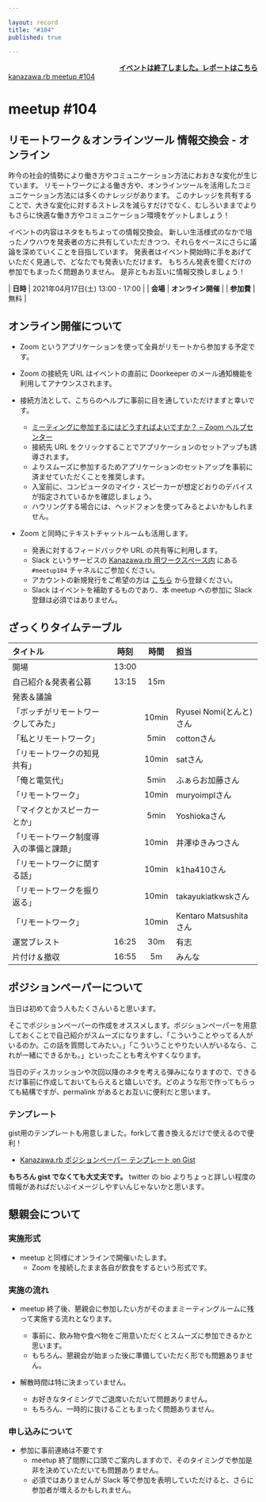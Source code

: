 ```yaml
---

layout: record
title: "#104"
published: true

---
```


<div style="text-align: right;"><a href="./report.html"><strong>イベントは終了しました。レポートはこちら</strong></a></div>

<div class="doorkeeper-widget">
<a class="doorkeeper-registration-widget" href="https://kzrb.doorkeeper.jp/events/120425">kanazawa.rb meetup #104</a><script src="https://widgets.doorkeeper.jp/w/widget.js"></script>
</div>

# meetup #104

## リモートワーク＆オンラインツール 情報交換会 - オンライン

昨今の社会的情勢により働き方やコミュニケーション方法におおきな変化が生じています。
リモートワークによる働き方や、オンラインツールを活用したコミュニケーション方法には多くのナレッジがあります。
このナレッジを共有することで、大きな変化に対するストレスを減らすだけでなく、むしろいままでよりもさらに快適な働き方やコミュニケーション環境をゲットしましょう！

イベントの内容はネタをもちよっての情報交換会。
新しい生活様式のなかで培ったノウハウを発表者の方に共有していただきつつ、それらをベースにさらに議論を深めていくことを目指しています。
発表者はイベント開始時に手をあげていただく見通しで、どなたでも発表いただけます。
もちろん発表を聞くだけの参加でもまったく問題ありません。
是非ともお互いに情報交換しましょう！

| **日時**   | 2021年04月17日(土) 13:00 - 17:00 |
| **会場**   | **オンライン開催** |
| **参加費** | 無料 |


## オンライン開催について

* Zoom というアプリケーションを使って全員がリモートから参加する予定です。
* Zoom の接続先 URL はイベントの直前に Doorkeeper のメール通知機能を利用してアナウンスされます。
* 接続方法として、こちらのヘルプに事前に目を通していただけますと幸いです。
    * [ミーティングに参加するにはどうすればよいですか？ – Zoom ヘルプセンター](https://support.zoom.us/hc/ja/articles/201362193-%E3%83%9F%E3%83%BC%E3%83%86%E3%82%A3%E3%83%B3%E3%82%B0%E3%81%AB%E5%8F%82%E5%8A%A0%E3%81%99%E3%82%8B%E3%81%AB%E3%81%AF%E3%81%A9%E3%81%86%E3%81%99%E3%82%8C%E3%81%B0%E3%82%88%E3%81%84%E3%81%A7%E3%81%99%E3%81%8B-)
    * 接続先 URL をクリックすることでアプリケーションのセットアップも誘導されます。
    * よりスムーズに参加するためアプリケーションのセットアップを事前に済ませていただくことを推奨します。
    * 入室前に、コンピュータのマイク・スピーカーが想定どおりのデバイスが指定されているかを確認しましょう。
    * ハウリングする場合には、ヘッドフォンを使ってみるとよいかもしれません。

* Zoom と同時にテキストチャットルームも活用します。
    * 発表に対するフィードバックや URL の共有等に利用します。
    * Slack というサービスの [Kanazawa.rb 用ワークスペース内](https://kzrb.slack.com/) にある `#meetup104` チャネルにご参加ください。
    * アカウントの新規発行をご希望の方は [こちら](https://kzrb-slackin.herokuapp.com/) から登録ください。
    * Slack はイベントを補助するものであり、本 meetup への参加に Slack 登録は必須ではありません。


## ざっくりタイムテーブル

| タイトル                          | 時刻  | 時間 | 担当                                                    |
|:----------------------------------|:-----:|:----:|:--------------------------------------------------------|
| 開場                              | 13:00 |      |                                                         |
| 自己紹介＆発表者公募              | 13:15 | 15m  |                                                         |
| 発表＆議論                        |       |      |                                                         |
|「ボッチがリモートワークしてみた」| | 10min  |Ryusei Nomi(とんと)さん|
|「私とリモートワーク」            | | 5min   |cottonさん |
|「リモートワークの知見共有」      | | 10min  |satさん|
|「俺と電気代」                    | | 5min   |ふぁらお加藤さん|
|「リモートワーク」                | | 10min  |muryoimplさん|
|「マイクとかスピーカーとか」      | | 5min   |Yoshiokaさん |
|「リモートワーク制度導入の準備と課題」|| 10min |井澤ゆきみつさん|
|「リモートワークに関する話」      | | 10min |k1ha410さん|
|「リモートワークを振り返る」      | | 10min |takayukiatkwskさん |
|「リモートワーク」                | | 10min |Kentaro Matsushitaさん |
| 運営ブレスト                      | 16:25 | 30m  | 有志                                                    |
| 片付け＆撤収                      | 16:55 | 5m   | みんな                                                  |

## ポジションペーパーについて

当日は初めて会う人もたくさんいると思います。

そこでポジションペーパーの作成をオススメします。ポジションペーパーを用意しておくことで自己紹介がスムーズになりますし、「こういうことやってる人がいるのか。この話を質問してみたい。」「こういうことやりたい人がいるなら、これが一緒にできるかも。」といったことも考えやすくなります。

当日のディスカッションや次回以降のネタを考える弾みになりますので、できるだけ事前に作成しておいてもらえると嬉しいです。どのような形で作ってもらっても結構ですが、permalink があるとお互いに便利だと思います。


### テンプレート

gist用のテンプレートも用意しました。forkして書き換えるだけで使えるので便利！

- [Kanazawa.rb ポジションペーパー テンプレート on Gist](https://gist.github.com/5a523ec3180002229a32)

**もちろん gist でなくても大丈夫です。** twitter の bio よりちょっと詳しい程度の情報があればだいぶイメージしやすいんじゃないかと思います。


## 懇親会について

### 実施形式

* meetup と同様にオンラインで開催いたします。
  + Zoom を接続したまま各自が飲食をするという形式です。

### 実施の流れ

* meetup 終了後、懇親会に参加したい方がそのままミーティングルームに残って実施する流れとなります。
  + 事前に、飲み物や食べ物をご用意いただくとスムーズに参加できるかと思います。
  + もちろん、懇親会が始まった後に準備していただく形でも問題ありません。

* 解散時間は特に決まっていません。
  + お好きなタイミングでご退席いただいて問題ありません。
  + もちろん、一時的に抜けることもまったく問題ありません。

### 申し込みについて
* 参加に事前連絡は不要です
  + meetup 終了間際に口頭でご案内しますので、そのタイミングで参加是非を決めていただいても問題ありません。
  + 必須ではありませんが Slack 等で参加を表明していただけると、さらに参加者が増えるかもしれません。
